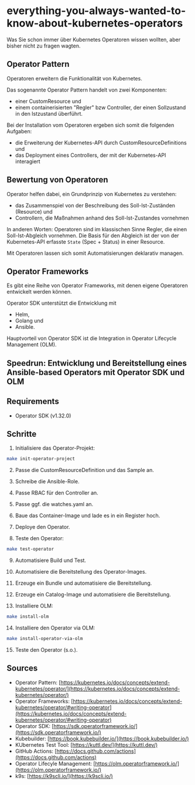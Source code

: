 # everything-you-always-wanted-to-know-about-kubernetes-operators

 Was Sie schon immer über Kubernetes Operatoren wissen wollten, aber bisher nicht zu fragen wagten.

 ## Operator Pattern

Operatoren erweitern die Funktionalität von Kubernetes.

Das sogenannte Operator Pattern handelt von zwei Komponenten:
* einer CustomResource und 
* einem containerisierten "Regler" bzw Controller, der einen Sollzustand in den Istzustand überführt.

Bei der Installation vom Operatoren ergeben sich somit die folgenden Aufgaben:
* die Erweiterung der Kubernetes-API durch CustomResourceDefinitions und
* das Deployment eines Controllers, der mit der Kubernetes-API interagiert

## Bewertung von Operatoren

Operator helfen dabei, ein Grundprinzip von Kubernetes zu verstehen: 
* das Zusammenspiel von der Beschreibung des Soll-Ist-Zuständen (Resource) und 
* Controllern, die Maßnahmen anhand des Soll-Ist-Zustandes vornehmen

In anderen Worten: Operatoren sind im klassischen Sinne Regler, die einen Soll-Ist-Abgleich vornehmen. Die Basis für den Abgleich ist der von der Kubernetes-API erfasste `State` (Spec + Status) in einer Resource.

Mit Operatoren lassen sich somit Automatisierungen deklarativ managen.

## Operator Frameworks

Es gibt eine Reihe von Operator Frameworks, mit denen eigene Operatoren entwickelt werden können.

Operator SDK unterstützt die Entwicklung mit
* Helm,
* Golang und
* Ansible.

Hauptvorteil von Operator SDK ist die Integration in Operator Lifecycle Management (OLM).

## Speedrun: Entwicklung und Bereitstellung eines Ansible-based Operators mit Operator SDK und OLM

## Requirements

* Operator SDK (v1.32.0)

## Schritte 

1. Initialisiere das Operator-Projekt:
```bash
make init-operator-project
```

2. Passe die CustomResourceDefinition und das Sample an.

3. Schreibe die Ansible-Role.

4. Passe RBAC für den Controller an.

5. Passe ggf. die watches.yaml an.

6. Baue das Container-Image und lade es in ein Register hoch.

7. Deploye den Operator.

8. Teste den Operator:
```bash
make test-operator
```

9. Automatisiere Build und Test.

10. Automatisiere die Bereitstellung des Operator-Images.

11. Erzeuge ein Bundle und automatisiere die Bereitstellung.

12. Erzeuge ein Catalog-Image und automatisiere die Bereitstellung.

13. Installiere OLM:
```bash
make install-olm
```

14. Installiere den Operator via OLM:
```bash
make install-operator-via-olm
```

15. Teste den Operator (s.o.).


## Sources

* Operator Pattern: [https://kubernetes.io/docs/concepts/extend-kubernetes/operator/](https://kubernetes.io/docs/concepts/extend-kubernetes/operator/)
* Operator Frameworks: [https://kubernetes.io/docs/concepts/extend-kubernetes/operator/#writing-operator](https://kubernetes.io/docs/concepts/extend-kubernetes/operator/#writing-operator)
* Operator SDK: [https://sdk.operatorframework.io/](https://sdk.operatorframework.io/)
* Kubebuilder: [https://book.kubebuilder.io/](https://book.kubebuilder.io/)
* KUbernetes Test Tool: [https://kuttl.dev/](https://kuttl.dev/)
* GitHub Actions: [https://docs.github.com/actions](https://docs.github.com/actions)
* Operator Lifecyle Management: [https://olm.operatorframework.io/](https://olm.operatorframework.io/)
* k9s: [https://k9scli.io/](https://k9scli.io/)
